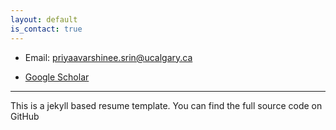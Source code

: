 ```yaml
---
layout: default
is_contact: true
---
```


* Email: [priyaavarshinee.srin@ucalgary.ca](mailto:priyaavarshinee.srin@ucalgary.ca)

* [Google Scholar](https://scholar.google.com/citations?hl=en&user=Ue7tYysAAAAJ)

---

This is a jekyll based resume template. You can find the full source code on GitHub


